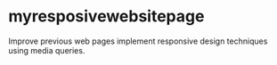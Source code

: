 # myresposivewebsitepage
Improve previous web pages implement responsive design techniques using media queries.
